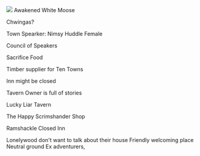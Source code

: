

![](https://5etools-mirror-1.github.io/img/adventure/IDRotF/065-01-032.shield-lonelywood.webp)
Awakened White Moose

Chwingas?

Town Spearker: Nimsy Huddle
Female

Council of Speakers

Sacrifice Food

Timber supplier for Ten Towns


Inn might be closed

Tavern Owner is full of stories

Lucky Liar Tavern

The Happy Scrimshander Shop

Ramshackle Closed Inn

Lonelywood don't want to talk about their house
Friendly welcoming place
Neutral ground
Ex adventurers, 